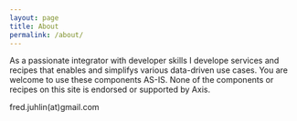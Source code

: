 ```yaml
---
layout: page
title: About
permalink: /about/
---
```

As a passionate integrator with developer skills I develope services and recipes that enables and simplifys various data-driven use cases.  You are welcome to use these components AS-IS.  None of the components or recipes on this site is endorsed or supported by Axis.

fred.juhlin(at)gmail.com
